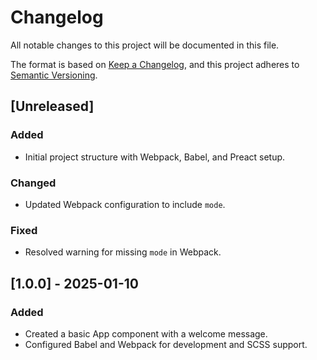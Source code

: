 # Changelog

All notable changes to this project will be documented in this file.

The format is based on [Keep a Changelog](https://keepachangelog.com/), and this project adheres to [Semantic Versioning](https://semver.org/).

## [Unreleased]
### Added
- Initial project structure with Webpack, Babel, and Preact setup.

### Changed
- Updated Webpack configuration to include `mode`.

### Fixed
- Resolved warning for missing `mode` in Webpack.

## [1.0.0] - 2025-01-10
### Added
- Created a basic App component with a welcome message.
- Configured Babel and Webpack for development and SCSS support.